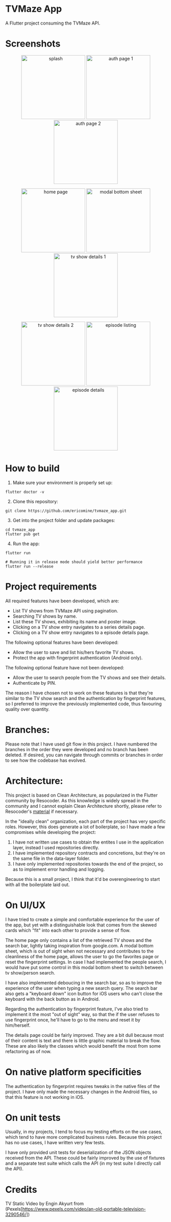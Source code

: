 # TVMaze App
A Flutter project consuming the TVMaze API.

# Screenshots
<div align="center">
    <p align="center">
    <img src="assets/screenshots/screenshot-0.png" width="200" alt="splash" />
    <img src="assets/screenshots/screenshot-1.png" width="200" alt="auth page 1" />
    <img src="assets/screenshots/screenshot-2.png" width="200" alt="auth page 2" />
    </p>
    <p align="center">
    <img src="assets/screenshots/screenshot-3.png" width="200" alt="home page" />
    <img src="assets/screenshots/screenshot-4.png" width="200" alt="modal bottom sheet" />
    <img src="assets/screenshots/screenshot-5.png" width="200" alt="tv show details 1" />
    </p>
    <p align="center">
    <img src="assets/screenshots/screenshot-6.png" width="200" alt="tv show details 2" />
    <img src="assets/screenshots/screenshot-7.png" width="200" alt="episode listing" />
    <img src="assets/screenshots/screenshot-8.png" width="200" alt="episode details" />
    </p>
</div>

# How to build
1. Make sure your environment is properly set up:
```
flutter doctor -v
```
2. Clone this repository:
```
git clone https://github.com/ericomine/tvmaze_app.git
```
3. Get into the project folder and update packages:
```
cd tvmaze_app
flutter pub get
```
4. Run the app:
```
flutter run

# Running it in release mode should yield better performance
flutter run --release 
```

# Project requirements
All required features have been developed, which are:
- List TV shows from TVMaze API using pagination.
- Searching TV shows by name.
- List these TV shows, exhibiting its name and poster image.
- Clicking on a TV show entry navigates to a series details page.
- Clicking on a TV show entry navigates to a episode details page.

The following optional features have been developed:
- Allow the user to save and list his/hers favorite TV shows.
- Protect the app with fingerprint authentication (Android only).

The following optional feature have not been developed:
- Allow the user to search people from the TV shows and see their details.
- Authenticate by PIN.

The reason I have chosen not to work on these features is that they're similar to the TV show search and the authentication by fingerprint features, so I preferred to improve the previously implemented code, thus favouring quality over quantity.

# Branches:
Please note that I have used git flow in this project. I have numbered the branches in the order they were developed and no branch has been deleted. If desired, you can navigate through commits or branches in order to see how the codebase has evolved.

# Architecture:
This project is based on Clean Architecture, as popularized in the Flutter community by Resocoder. As this knowledge is widely spread in the community and I cannot explain Clean Architecture shortly, please refer to Resocoder's [material](https://resocoder.com/2019/08/27/flutter-tdd-clean-architecture-course-1-explanation-project-structure/) if necessary.

In the "ideally clean" organization, each part of the project has very specific roles. However, this does generate a lot of boilerplate, so I have made a few compromises while developing the project:

1. I have not written use cases to obtain the entites I use in the application layer, instead I used repositories directly.
2. I have implemented repository contracts and concretions, but they're on the same file in the data-layer folder.
3. I have only implemented repositories towards the end of the project, so as to implement error handling and logging.

Because this is a small project, I think that it'd be overengineering to start with all the boilerplate laid out.

# On UI/UX
I have tried to create a simple and comfortable experience for the user of the app, but yet with a distinguishable look that comes from the skewed cards which "fit" into each other to provide a sense of flow.

The home page only contains a list of the retrieved TV shows and the search bar, lightly taking inspiration from google.com. A modal bottom sheet, which is out of sight when not necessary and contributes to the cleanliness of the home page, allows the user to go the favorites page or reset the fingerprint settings. In case I had implemented the people search, I would have put some control in this modal bottom sheet to switch between tv show/person search.

I have also implemented deboucing in the search bar, so as to improve the experience of the user when typing a new search query. The search bar also gets a "keyboard down" icon button for iOS users who can't close the keyboard with the back button as in Android.

Regarding the authentication by fingerprint feature, I've also tried to implement it the most "out of sight" way, so that the if the user refuses to use fingerprint once, he'll have to go to the menu and reset it by him/herself.

The details page could be fairly improved. They are a bit dull because most of their content is text and there is little graphic material to break the flow. These are also likely the classes which would benefit the most from some refactoring as of now.

# On native platform specificities

The authentication by fingerprint requires tweaks in the native files of the project. I have only made the necessary changes in the Android files, so that this feature is not working in iOS.

# On unit tests

Usually, in my projects, I tend to focus my testing efforts on the use cases, which tend to have more complicated business rules. Because this project has no use cases, I have written very few tests.

I have only provided unit tests for deserialization of the JSON objects received from the API. These could be fairly improved by the use of fixtures and a separate test suite which calls the API (in my test suite I directly call the API).

# Credits
TV Static Video by Engin Akyurt from (Pexels[https://www.pexels.com/video/an-old-portable-television-3290546/])
